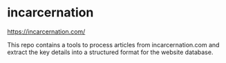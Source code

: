 # incarcernation
https://incarcernation.com/

This repo contains a tools to process articles from incarcernation.com and extract the key details into a structured format for the website database.
